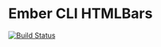# Ember CLI HTMLBars

[![Build Status](https://travis-ci.org/rondale-sc/ember-cli-htmlbars.svg?branch=master)](https://travis-ci.org/rondale-sc/ember-cli-htmlbars)
